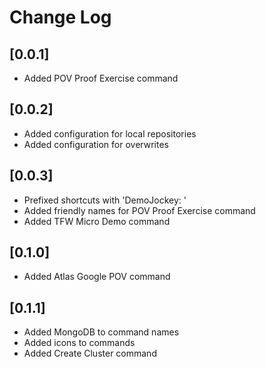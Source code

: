 # Change Log

## [0.0.1]

- Added POV Proof Exercise command

## [0.0.2]

- Added configuration for local repositories
- Added configuration for overwrites

## [0.0.3]

- Prefixed shortcuts with 'DemoJockey: '
- Added friendly names for POV Proof Exercise command
- Added TFW Micro Demo command

## [0.1.0]

- Added Atlas Google POV command


## [0.1.1]

- Added MongoDB to command names
- Added icons to commands
- Added Create Cluster command